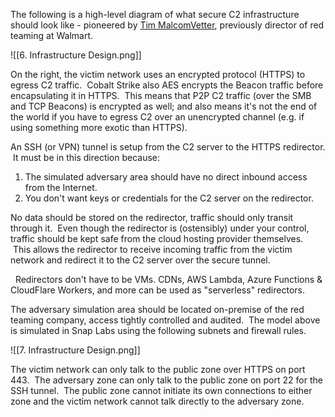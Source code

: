 The following is a high-level diagram of what secure C2 infrastructure should look like - pioneered by [Tim MalcomVetter](https://twitter.com/malcomvetter), previously director of red teaming at Walmart.

![[6. Infrastructure Design.png]]

On the right, the victim network uses an encrypted protocol (HTTPS) to egress C2 traffic.  Cobalt Strike also AES encrypts the Beacon traffic before encapsulating it in HTTPS.  This means that P2P C2 traffic (over the SMB and TCP Beacons) is encrypted as well; and also means it's not the end of the world if you have to egress C2 over an unencrypted channel (e.g. if using something more exotic than HTTPS).

An SSH (or VPN) tunnel is setup from the C2 server to the HTTPS redirector.  It must be in this direction because:

1.  The simulated adversary area should have no direct inbound access from the Internet.
2.  You don't want keys or credentials for the C2 server on the redirector.

No data should be stored on the redirector, traffic should only transit through it.  Even though the redirector is (ostensibly) under your control, traffic should be kept safe from the cloud hosting provider themselves.  This allows the redirector to receive incoming traffic from the victim network and redirect it to the C2 server over the secure tunnel.

  Redirectors don't have to be VMs. CDNs, AWS Lambda, Azure Functions & CloudFlare Workers, and more can be used as "serverless" redirectors.

The adversary simulation area should be located on-premise of the red teaming company, access tightly controlled and audited.  The model above is simulated in Snap Labs using the following subnets and firewall rules.

![[7. Infrastructure Design.png]]


The victim network can only talk to the public zone over HTTPS on port 443.  The adversary zone can only talk to the public zone on port 22 for the SSH tunnel.  The public zone cannot initiate its own connections to either zone and the victim network cannot talk directly to the adversary zone.
